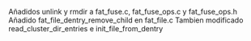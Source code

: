 Añadidos unlink y rmdir a fat_fuse.c, fat_fuse_ops.c y fat_fuse_ops.h
Añadido fat_file_dentry_remove_child en fat_file.c
Tambien modificado read_cluster_dir_entries e init_file_from_dentry

